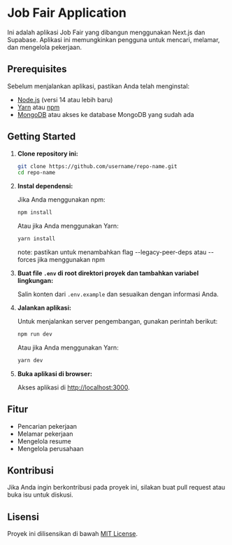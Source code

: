 # Job Fair Application

Ini adalah aplikasi Job Fair yang dibangun menggunakan Next.js dan Supabase. Aplikasi ini memungkinkan pengguna untuk mencari, melamar, dan mengelola pekerjaan.

## Prerequisites

Sebelum menjalankan aplikasi, pastikan Anda telah menginstal:

- [Node.js](https://nodejs.org/) (versi 14 atau lebih baru)
- [Yarn](https://yarnpkg.com/) atau [npm](https://www.npmjs.com/)
- [MongoDB](https://www.mongodb.com/) atau akses ke database MongoDB yang sudah ada

## Getting Started

1. **Clone repository ini:**

   ```bash
   git clone https://github.com/username/repo-name.git
   cd repo-name
   ```

2. **Instal dependensi:**

   Jika Anda menggunakan npm:

   ```bash
   npm install
   ```

   Atau jika Anda menggunakan Yarn:

   ```bash
   yarn install
   ```

   note: pastikan untuk menambahkan flag --legacy-peer-deps atau --forces jika menggunakan npm

3. **Buat file `.env` di root direktori proyek dan tambahkan variabel lingkungan:**

   Salin konten dari `.env.example` dan sesuaikan dengan informasi Anda.

4. **Jalankan aplikasi:**

   Untuk menjalankan server pengembangan, gunakan perintah berikut:

   ```bash
   npm run dev
   ```

   Atau jika Anda menggunakan Yarn:

   ```bash
   yarn dev
   ```

5. **Buka aplikasi di browser:**

   Akses aplikasi di [http://localhost:3000](http://localhost:3000).

## Fitur

- Pencarian pekerjaan
- Melamar pekerjaan
- Mengelola resume
- Mengelola perusahaan

## Kontribusi

Jika Anda ingin berkontribusi pada proyek ini, silakan buat pull request atau buka isu untuk diskusi.

## Lisensi

Proyek ini dilisensikan di bawah [MIT License](LICENSE).
